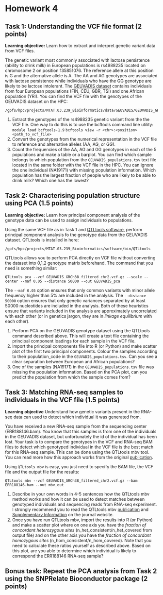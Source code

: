 # Homework 4

## Task 1: Understanding the VCF file format (2 points)
**Learning objective:** Learn how to extract and interpret genetic variant data from VCF files.

The genetic variant most commonly associated with lactose persistence (ability to drink milk) in European populations is rs4988235 located on chromosome 2 on position 135851076. The reference allele at this position is G and the alternative allele is A. The AA and AG genotypes are associated with lactose persistence while individuals who have the GG genotype are likely to be lactose intolerant. The [GEUVADIS dataset](https://www.nature.com/articles/nature12531) contains individuals from four European populations (FIN, CEU, GBR, TSI) and one African population (YRI). You can find the VCF file with the genotypes of the GEUVADIS dataset on the HPC: 

	/gpfs/hpc/projects/MTAT.03.239_Bioinformatics/data/GEUVADIS/GEUVADIS_GRCh38_filtered_chr2.vcf.gz

1. Extract the genotypes of the rs4988235 genetic variant from the the VCF file. One way to do this is to use the bcftools command line utility:
	`module load bcftools-1.9`
    `bcftools view -r <chr>:<position> <path_to_vcf_file>`
2. Convert the genotypes from the numerical representation in the VCF file to reference and alternative alleles (AA, AG, or GG).
3. Count the frequencies of the AA, AG and GG genotypes in each of the 5 populations and make a table or a barplot. You can find which sample belongs to which population from the `GEUVADIS_populations.tsv` text file located in the same folder with the VCF file in the HPC. You can ignore the one individual (NA19171) with missing population information. Which population has the largest fraction of  people who are likely to be able to drink milk? Which one has the lowest?

## Task 2: Characterising population structure using PCA (1.5 points)
**Learning objective:** Learn how principal component analysis of the genotype data can be used to assign individuals to populations.

Using the same VCF file as in Task 1 and [QTLtools software](https://qtltools.github.io/qtltools/), perform principal component analysis fo the genotype data from the GEUVADIS dataset. QTLtools is installed in here: 

    /gpfs/hpc/projects/MTAT.03.239_Bioinformatics/software/bin/QTLtools

QTLtools allows you to perform PCA directly on VCF file without converting the dataset into 0,1,2 genotype matrix beforehand. The command that you need is something similar:

    QTLtools pca --vcf GEUVADIS_GRCh38_filtered_chr2.vcf.gz --scale --center --maf 0.05 --distance 50000 --out GEUVADIS_pca

The `--maf 0.05` option ensures that only common variants with minor allele frequency higher than 5% are included in the analysis. The `--distance 50000` option ensures that only genetic variances separated by at least 50000 nucleotides are included in the analysis. Both of these heuristics ensure that variants included in the analysis are approximately uncorrelated with each other (or in genetics jargon, they are in *linkage equilibrium* with each other). 
1. Perform PCA on the GEUVADIS genotype dataset using the QTLtools command described above. This will create a text file containing the principal component loadings for each sample in the VCF file.
2. Import the principal components file into R (or Python) and make scatter plot of the first two principal components. Colour the samples according to their population_code in the `GEUVADIS_populations.tsv`. Can you see a clear separation between European and African populations?
3. One of the samples (NA19171) in the `GEUVADIS_populations.tsv` file was missing the population information. Based on the PCA plot, can you predict the population from which the sample comes from?

## Task 3: Matching RNA-seq samples to individuals in the VCF file (1.5 points)
**Learning objective** Understand how genetic variants present in the RNA-seq data can used to detect which individual it was generated from.

You have received a new RNA-seq sample from the sequencing center (ERR188146.bam). You know that this samples is from one of the individuals in the GEUVADIS dataset,  but unfortunately the id of the individual has been lost. Your task is to compare the genotypes in the VCF and RNA-seq BAM files to detect which genotyped individual in the VCF file is the best match for this RNA-seq sample. This can be done using the QTLtools mbv tool. You can read more how this approach works from the original [publication](https://academic.oup.com/bioinformatics/article/33/12/1895/2982050). 

Using `QTLtools mbv` is easy, you just need to specify the BAM file, the VCF file and the output file for the results:
	
	QTLtools mbv --vcf GEUVADIS_GRCh38_filtered_chr2.vcf.gz --bam ERR188146.bam --out mbv_out

1. Describe in your own words in 4-5 sentences how the QTLtools mbv method works and how it can be used to detect matches between genotyped individuals and sequencing reads from RNA-seq experiment. I strongly recommend you to read the QTLtools mbv [publication](https://academic.oup.com/bioinformatics/article/33/12/1895/2982050) and [Supplementary Information](https://academic.oup.com/bioinformatics/article/33/12/1895/2982050#supplementary-data) on the journal website.
2. Once you have run QTLtools mbv, import the results into R (or Python) and make a scatter plot where on one axis you have the *fraction of concordant heterozygous sites* (n_het_consistent/n_het_covered from output file) and on the other axis you have the *fraction of concordant homozygous sites* (n_hom_consistent/n_hom_covered). Note that you need to calculate these ratios yourself as described above. Based on this plot, are you able to determine which individual is likely to correspond the ERR188146 RNA-seq sample? 

## Bonus task: Repeat the PCA analysis from Task 2 using the SNPRelate Bioconductor package (2 points)
